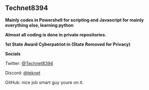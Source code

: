 ## Technet8394

**Mainly codes in Powershell for scripting and Javascript for mainly everything else, learning python**

**Almost all coding is done in private repositories.**
 
**1st State Award Cyberpatriot in (State Removed for Privacy)**

**Socials**

Twitter: [@Technet8394](https://twitter.com/Technet8394)

Discord: [@teknet](discord.com)

GitHub: nice job smart guy youre on it.
